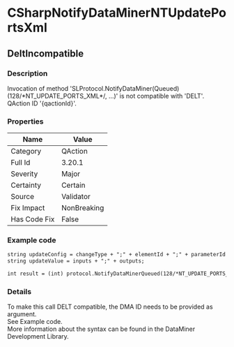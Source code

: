 ﻿---  
uid: Validator_3_20_1  
---

# CSharpNotifyDataMinerNTUpdatePortsXml

## DeltIncompatible

### Description

Invocation of method 'SLProtocol.NotifyDataMiner(Queued)(128\/\*NT\_UPDATE\_PORTS\_XML\*\/, ...)' is not compatible with 'DELT'. QAction ID '{qactionId}'.

### Properties

| Name         | Value       |
| ------------ | ----------- |
| Category     | QAction     |
| Full Id      | 3.20.1      |
| Severity     | Major       |
| Certainty    | Certain     |
| Source       | Validator   |
| Fix Impact   | NonBreaking |
| Has Code Fix | False       |

### Example code

```xml
string updateConfig = changeType + ";" + elementId + ";" + parameterId + ";" + agentId;
string updateValue = inputs + ";" + outputs;

int result = (int) protocol.NotifyDataMinerQueued(128/*NT_UPDATE_PORTS_XML*/, updateConfig, updateValue);
```

### Details

To make this call DELT compatible, the DMA ID needs to be provided as argument.  
See Example code.  
More information about the syntax can be found in the DataMiner Development Library.
